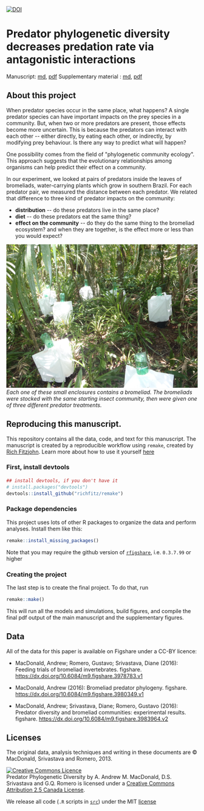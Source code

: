 [![DOI](https://zenodo.org/badge/9960337.svg)](https://zenodo.org/badge/latestdoi/9960337)

# Predator phylogenetic diversity decreases predation rate via antagonistic interactions

Manuscript: [md](doc/predatordiversity.md), [pdf](doc/predatordiversity.pdf)
Supplementary material : [md](doc/SuppMatt.md), [pdf](doc/SuppMatt.pdf)

## About this project

When predator species occur in the same place, what happens? A single predator species can have important impacts on the prey species in a community. But, when two or more predators are present, those effects become more uncertain. This is because the predators can interact with each other -- either directly, by eating each other, or indirectly, by modifying prey behaviour. Is there any way to predict what will happen?

One possibility comes from the field of "phylogenetic community ecology". This approach suggests that the evolutionary relationships among organisms can help predict their effect on a community. 

In our experiment, we looked at pairs of predators inside the leaves of bromeliads, water-carrying plants which grow in southern Brazil. For each predator pair, we measured the distance between each predator. We related that difference to three kind of predator impacts on the community:

* **distribution** -- do these predators live in the same place?
* **diet** -- do these predators eat the same thing?
* **effect on the community** -- do they do the same thing to the bromeliad ecosystem? and when they are together, is the effect more or less than you would expect? 

![fig](Figures/fieldexperiment.jpg)
_Each one of these small enclosures contains a bromeliad. The bromeliads were stocked with the same starting insect community, then were given one of three different predator treatments._

## Reproducing this manuscript.

This repository contains all the data, code, and text for this manuscript. The manuscript is created by a reproducible workflow using `remake`, created by [Rich Fitzjohn](https://github.com/richfitz). Learn more about how to use it yourself [here](https://github.com/richfitz/remake)

### First, install devtools
```r
## install devtools, if you don't have it
# install.packages("devtools")
devtools::install_github("richfitz/remake")
```

### Package dependencies
This project uses lots of other R packages to organize the data and perform analyses. Install them like this: 

```r
remake::install_missing_packages()
```

Note that you may require the github version of [`rfigshare`](https://github.com/ropensci/rfigshare/), i.e. `0.3.7.99` or higher

### Creating the project

The last step is to create the final project. To do that, run

```r
remake::make()
```

This will run all the models and simulations, build figures, and compile the final pdf output of the main manuscript and the supplementary figures.

## Data

All of the data for this paper is available on Figshare under a CC-BY licence:

* MacDonald, Andrew; Romero, Gustavo; Srivastava, Diane (2016): Feeding trials of bromeliad invertebrates. figshare.
https://dx.doi.org/10.6084/m9.figshare.3978783.v1

* MacDonald, Andrew (2016): Bromeliad predator phylogeny. figshare.
https://dx.doi.org/10.6084/m9.figshare.3980349.v1

* MacDonald, Andrew; Srivastava, Diane; Romero, Gustavo (2016): Predator diversity and bromeliad communities: experimental results. figshare.
https://dx.doi.org/10.6084/m9.figshare.3983964.v2

## Licenses

The original data, analysis techniques and writing in these documents are &copy; MacDonald, Srivastava and Romero, 2013.

<a rel="license" href="http://creativecommons.org/licenses/by/2.5/ca/deed.en_GB"><img alt="Creative Commons Licence" style="border-width:0" src="http://i.creativecommons.org/l/by/2.5/ca/88x31.png" /></a><br /><span xmlns:dct="http://purl.org/dc/terms/" property="dct:title">Predator Phylogenetic Diversity</span> by <span xmlns:cc="http://creativecommons.org/ns#" property="cc:attributionName">A. Andrew M. MacDonald, D.S. Srivastava and G.Q. Romero</span> is licensed under a <a rel="license" href="http://creativecommons.org/licenses/by/2.5/ca/deed.en_GB">Creative Commons Attribution 2.5 Canada License</a>.

We release all code (`.R` scripts in [`src`](src/)) under the MIT [license](LICENSE)
